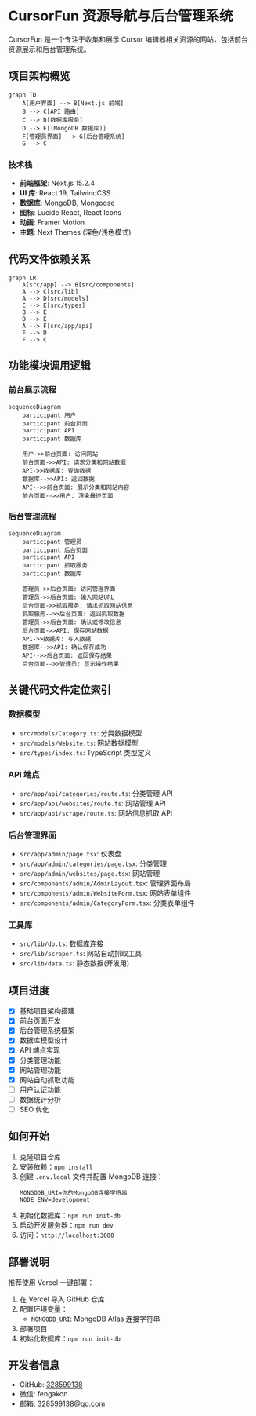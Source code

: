 # CursorFun 资源导航与后台管理系统

CursorFun 是一个专注于收集和展示 Cursor 编辑器相关资源的网站，包括前台资源展示和后台管理系统。

## 项目架构概览

```mermaid
graph TD
    A[用户界面] --> B[Next.js 前端]
    B --> C[API 路由]
    C --> D[数据库服务]
    D --> E[(MongoDB 数据库)]
    F[管理员界面] --> G[后台管理系统]
    G --> C
```

### 技术栈

- **前端框架**: Next.js 15.2.4 
- **UI 库**: React 19, TailwindCSS
- **数据库**: MongoDB, Mongoose
- **图标**: Lucide React, React Icons
- **动画**: Framer Motion
- **主题**: Next Themes (深色/浅色模式)

## 代码文件依赖关系

```mermaid
graph LR
    A[src/app] --> B[src/components]
    A --> C[src/lib]
    A --> D[src/models]
    C --> E[src/types]
    B --> E
    D --> E
    A --> F[src/app/api]
    F --> D
    F --> C
```

## 功能模块调用逻辑

### 前台展示流程

```mermaid
sequenceDiagram
    participant 用户
    participant 前台页面
    participant API
    participant 数据库
    
    用户->>前台页面: 访问网站
    前台页面->>API: 请求分类和网站数据
    API->>数据库: 查询数据
    数据库-->>API: 返回数据
    API-->>前台页面: 展示分类和网站内容
    前台页面-->>用户: 渲染最终页面
```

### 后台管理流程

```mermaid
sequenceDiagram
    participant 管理员
    participant 后台页面
    participant API
    participant 抓取服务
    participant 数据库
    
    管理员->>后台页面: 访问管理界面
    管理员->>后台页面: 输入网站URL
    后台页面->>抓取服务: 请求抓取网站信息
    抓取服务-->>后台页面: 返回抓取数据
    管理员->>后台页面: 确认或修改信息
    后台页面->>API: 保存网站数据
    API->>数据库: 写入数据
    数据库-->>API: 确认保存成功
    API-->>后台页面: 返回保存结果
    后台页面-->>管理员: 显示操作结果
```

## 关键代码文件定位索引

### 数据模型

- `src/models/Category.ts`: 分类数据模型
- `src/models/Website.ts`: 网站数据模型
- `src/types/index.ts`: TypeScript 类型定义

### API 端点

- `src/app/api/categories/route.ts`: 分类管理 API
- `src/app/api/websites/route.ts`: 网站管理 API
- `src/app/api/scrape/route.ts`: 网站信息抓取 API

### 后台管理界面

- `src/app/admin/page.tsx`: 仪表盘
- `src/app/admin/categories/page.tsx`: 分类管理
- `src/app/admin/websites/page.tsx`: 网站管理
- `src/components/admin/AdminLayout.tsx`: 管理界面布局
- `src/components/admin/WebsiteForm.tsx`: 网站表单组件
- `src/components/admin/CategoryForm.tsx`: 分类表单组件

### 工具库

- `src/lib/db.ts`: 数据库连接
- `src/lib/scraper.ts`: 网站自动抓取工具
- `src/lib/data.ts`: 静态数据(开发用)

## 项目进度

- [x] 基础项目架构搭建
- [x] 前台页面开发
- [x] 后台管理系统框架
- [x] 数据库模型设计
- [x] API 端点实现
- [x] 分类管理功能
- [x] 网站管理功能
- [x] 网站自动抓取功能
- [ ] 用户认证功能
- [ ] 数据统计分析
- [ ] SEO 优化

## 如何开始

1. 克隆项目仓库
2. 安装依赖：`npm install`
3. 创建 `.env.local` 文件并配置 MongoDB 连接：
   ```
   MONGODB_URI=你的MongoDB连接字符串
   NODE_ENV=development
   ```
4. 初始化数据库：`npm run init-db`
5. 启动开发服务器：`npm run dev`
6. 访问：`http://localhost:3000`

## 部署说明

推荐使用 Vercel 一键部署：

1. 在 Vercel 导入 GitHub 仓库
2. 配置环境变量：
   - `MONGODB_URI`: MongoDB Atlas 连接字符串
3. 部署项目
4. 初始化数据库：`npm run init-db`

## 开发者信息

- GitHub: [328599138](https://github.com/328599138)
- 微信: fengakon
- 邮箱: 328599138@qq.com
